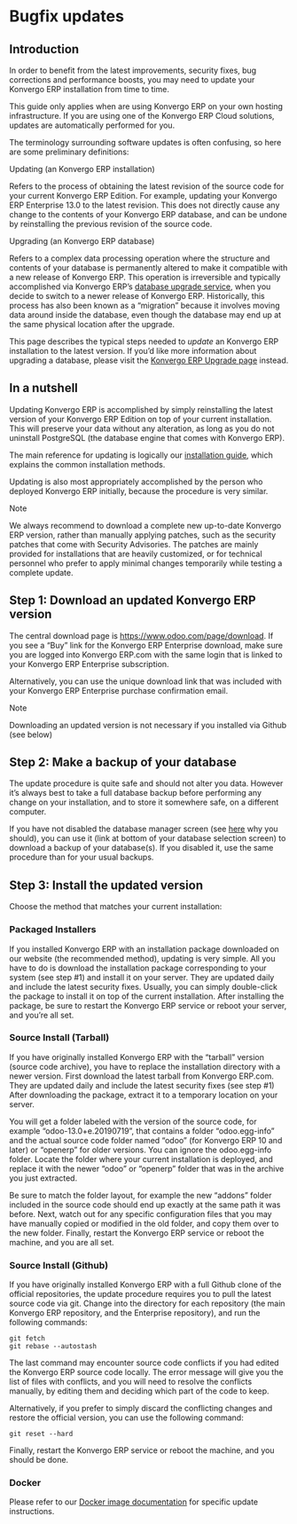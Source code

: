 # Bugfix updates

## Introduction

In order to benefit from the latest improvements, security fixes, bug
corrections and performance boosts, you may need to update your Konvergo ERP
installation from time to time.

This guide only applies when are using Konvergo ERP on your own hosting
infrastructure. If you are using one of the Konvergo ERP Cloud solutions, updates are
automatically performed for you.

The terminology surrounding software updates is often confusing, so here are
some preliminary definitions:

Updating (an Konvergo ERP installation)

    

Refers to the process of obtaining the latest revision of the source code for
your current Konvergo ERP Edition. For example, updating your Konvergo ERP Enterprise 13.0 to
the latest revision. This does not directly cause any change to the contents
of your Konvergo ERP database, and can be undone by reinstalling the previous revision
of the source code.

Upgrading (an Konvergo ERP database)

    

Refers to a complex data processing operation where the structure and contents
of your database is permanently altered to make it compatible with a new
release of Konvergo ERP. This operation is irreversible and typically accomplished via
Konvergo ERP’s [database upgrade service](https://upgrade.odoo.com), when you decide
to switch to a newer release of Konvergo ERP. Historically, this process has also been
known as a “migration” because it involves moving data around inside the
database, even though the database may end up at the same physical location
after the upgrade.

This page describes the typical steps needed to _update_ an Konvergo ERP installation
to the latest version. If you’d like more information about upgrading a
database, please visit the [Konvergo ERP Upgrade page](https://upgrade.odoo.com)
instead.

## In a nutshell

Updating Konvergo ERP is accomplished by simply reinstalling the latest version of
your Konvergo ERP Edition on top of your current installation. This will preserve your
data without any alteration, as long as you do not uninstall PostgreSQL (the
database engine that comes with Konvergo ERP).

The main reference for updating is logically our [installation
guide](../on_premise), which explains the common installation methods.

Updating is also most appropriately accomplished by the person who deployed
Konvergo ERP initially, because the procedure is very similar.

<div class="alert alert-primary">
<p class="alert-title">
Note</p><p>We always recommend to download a complete new up-to-date Konvergo ERP version, rather than
manually applying patches, such as the security patches that come with Security
Advisories.
The patches are mainly provided for installations that are heavily customized, or for
technical personnel who prefer to apply minimal changes temporarily while testing a
complete update.</p>
</div>

## Step 1: Download an updated Konvergo ERP version

The central download page is <https://www.odoo.com/page/download>. If you see
a “Buy” link for the Konvergo ERP Enterprise download, make sure you are logged into
Konvergo ERP.com with the same login that is linked to your Konvergo ERP Enterprise
subscription.

Alternatively, you can use the unique download link that was included with
your Konvergo ERP Enterprise purchase confirmation email.

<div class="alert alert-primary">
<p class="alert-title">
Note</p><p>Downloading an updated version is not necessary if you installed via Github (see below)</p>
</div>

## Step 2: Make a backup of your database

The update procedure is quite safe and should not alter you data. However it’s
always best to take a full database backup before performing any change on
your installation, and to store it somewhere safe, on a different computer.

If you have not disabled the database manager screen (see
[here](deploy#security) why you should), you can use it (link at bottom
of your database selection screen) to download a backup of your database(s).
If you disabled it, use the same procedure than for your usual backups.

## Step 3: Install the updated version

Choose the method that matches your current installation:

### Packaged Installers

If you installed Konvergo ERP with an installation package downloaded on our website
(the recommended method), updating is very simple. All you have to do is
download the installation package corresponding to your system (see step #1)
and install it on your server. They are updated daily and include the latest
security fixes. Usually, you can simply double-click the package to install it
on top of the current installation. After installing the package, be sure to
restart the Konvergo ERP service or reboot your server, and you’re all set.

### Source Install (Tarball)

If you have originally installed Konvergo ERP with the “tarball” version (source code
archive), you have to replace the installation directory with a newer version.
First download the latest tarball from Konvergo ERP.com. They are updated daily and
include the latest security fixes (see step #1) After downloading the package,
extract it to a temporary location on your server.

You will get a folder labeled with the version of the source code, for example
“odoo-13.0+e.20190719”, that contains a folder “odoo.egg-info” and the actual
source code folder named “odoo” (for Konvergo ERP 10 and later) or “openerp” for older
versions. You can ignore the odoo.egg-info folder. Locate the folder where
your current installation is deployed, and replace it with the newer “odoo” or
“openerp” folder that was in the archive you just extracted.

Be sure to match the folder layout, for example the new “addons” folder
included in the source code should end up exactly at the same path it was
before. Next, watch out for any specific configuration files that you may have
manually copied or modified in the old folder, and copy them over to the new
folder. Finally, restart the Konvergo ERP service or reboot the machine, and you are
all set.

### Source Install (Github)

If you have originally installed Konvergo ERP with a full Github clone of the official
repositories, the update procedure requires you to pull the latest source code
via git. Change into the directory for each repository (the main Konvergo ERP
repository, and the Enterprise repository), and run the following commands:

    
    
    git fetch
    git rebase --autostash
    

The last command may encounter source code conflicts if you had edited the
Konvergo ERP source code locally. The error message will give you the list of files
with conflicts, and you will need to resolve the conflicts manually, by
editing them and deciding which part of the code to keep.

Alternatively, if you prefer to simply discard the conflicting changes and
restore the official version, you can use the following command:

    
    
    git reset --hard
    

Finally, restart the Konvergo ERP service or reboot the machine, and you should be
done.

### Docker

Please refer to our [Docker image
documentation](https://hub.docker.com/_/odoo/) for specific update
instructions.

